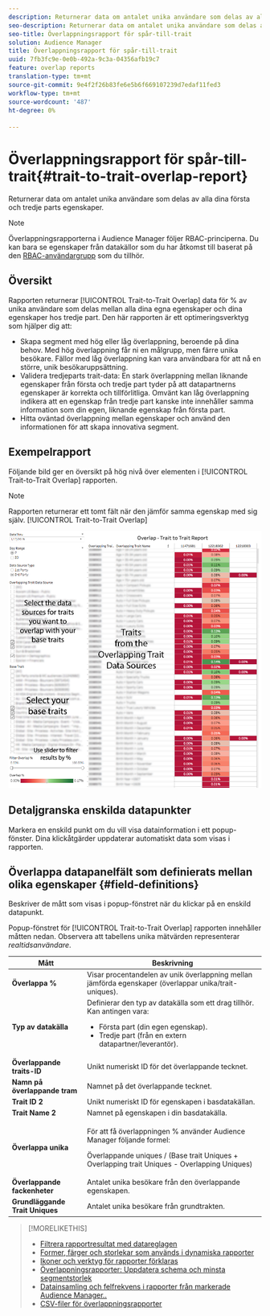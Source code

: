 ```yaml
---
description: Returnerar data om antalet unika användare som delas av alla dina första och tredje parts egenskaper.
seo-description: Returnerar data om antalet unika användare som delas av alla dina första och tredje parts egenskaper.
seo-title: Överlappningsrapport för spår-till-trait
solution: Audience Manager
title: Överlappningsrapport för spår-till-trait
uuid: 7fb3fc9e-0e0b-492a-9c3a-04356afb19c7
feature: overlap reports
translation-type: tm+mt
source-git-commit: 9e4f2f26b83fe6e5b6f669107239d7edaf11fed3
workflow-type: tm+mt
source-wordcount: '487'
ht-degree: 0%

---
```



# Överlappningsrapport för spår-till-trait{#trait-to-trait-overlap-report}

Returnerar data om antalet unika användare som delas av alla dina första och tredje parts egenskaper.

>[!NOTE]
>
>Överlappningsrapporterna i Audience Manager följer RBAC-principerna. Du kan bara se egenskaper från datakällor som du har åtkomst till baserat på den [RBAC-användargrupp](/help/using/features/administration/administration-overview.md) som du tillhör.

<!-- 

c_overlap_reports.xml

 -->

## Översikt

Rapporten returnerar [!UICONTROL Trait-to-Trait Overlap] data för % av unika användare som delas mellan alla dina egna egenskaper och dina egenskaper hos tredje part. Den här rapporten är ett optimeringsverktyg som hjälper dig att:

* Skapa segment med hög eller låg överlappning, beroende på dina behov. Med hög överlappning får ni en målgrupp, men färre unika besökare. Fällor med låg överlappning kan vara användbara för att nå en större, unik besökaruppsättning.
* Validera tredjeparts trait-data: En stark överlappning mellan liknande egenskaper från första och tredje part tyder på att datapartnerns egenskaper är korrekta och tillförlitliga. Omvänt kan låg överlappning indikera att en egenskap från tredje part kanske inte innehåller samma information som din egen, liknande egenskap från första part.
* Hitta oväntad överlappning mellan egenskaper och använd den informationen för att skapa innovativa segment.

## Exempelrapport

Följande bild ger en översikt på hög nivå över elementen i [!UICONTROL Trait-to-Trait Overlap] rapporten.

>[!NOTE]
>
>Rapporten returnerar ett tomt fält när den jämför samma egenskap med sig själv. [!UICONTROL Trait-to-Trait Overlap]

![](assets/trait-to-trait-overlap.png)

## Detaljgranska enskilda datapunkter

Markera en enskild punkt om du vill visa datainformation i ett popup-fönster. Dina klickåtgärder uppdaterar automatiskt data som visas i rapporten.

## Överlappa datapanelfält som definierats mellan olika egenskaper {#field-definitions}

Beskriver de mått som visas i popup-fönstret när du klickar på en enskild datapunkt.

<!-- 

r_t2t_data_pop.xml

 -->

Popup-fönstret för [!UICONTROL Trait-to-Trait Overlap] rapporten innehåller måtten nedan. Observera att tabellens unika mätvärden representerar *realtidsanvändare*.

<table id="table_A2A0CFC47C1A404994B82E6630E711A2"> 
 <thead> 
  <tr> 
   <th colname="col1" class="entry"> Mått </th> 
   <th colname="col2" class="entry"> Beskrivning </th> 
  </tr>
 </thead>
 <tbody> 
  <tr> 
   <td colname="col1"><b><span class="wintitle"> Överlappa %</span></b> </td> 
   <td colname="col2"> Visar procentandelen av unik överlappning mellan jämförda egenskaper (överlappar unika/trait-uniques). </td> 
  </tr> 
  <tr> 
   <td colname="col1"><b><span class="wintitle"> Typ av datakälla</span></b> </td> 
   <td colname="col2">Definierar den typ av datakälla som ett drag tillhör. Kan antingen vara: 
    <ul id="ul_0477C04A33FD4F5D998B98984E6554D3"> 
     <li id="li_50FCA48EDB5843AB8FB6C34ED2C0067D">Första part (din egen egenskap). </li> 
     <li id="li_4F6148EDAEFE43FA8D505944E9FE3855">Tredje part (från en extern datapartner/leverantör). </li> 
    </ul> </td> 
  </tr> 
  <tr> 
   <td colname="col1"><b><span class="wintitle"> Överlappande traits-ID</span></b> </td> 
   <td colname="col2"> Unikt numeriskt ID för det överlappande tecknet. </td> 
  </tr> 
  <tr> 
   <td colname="col1"><b><span class="wintitle"> Namn på överlappande tram</span></b> </td> 
   <td colname="col2"> Namnet på det överlappande tecknet. </td> 
  </tr>
    <tr> 
   <td colname="col1"><b><span class="wintitle"> Trait ID 2</span></b> </td> 
   <td colname="col2"> Unikt numeriskt ID för egenskapen i basdatakällan. </td> 
  </tr> 
  <tr> 
   <td colname="col1"><b><span class="wintitle"> Trait Name 2</span></b> </td> 
   <td colname="col2"> Namnet på egenskapen i din basdatakälla. </td> 
  </tr> 
  <tr> 
   <td colname="col1"><b><span class="wintitle"> Överlappa unika</span></b> </td> 
   <td colname="col2"> <p>För att få överlappningen % använder Audience Manager följande formel:</p> <p>Överlappande uniques / (Base trait Uniques + Overlapping trait Uniques - Overlapping Uniques)</p> </td> 
  </tr> 
  <tr> 
   <td colname="col1"><b><span class="wintitle"> Överlappande fackenheter</span></b> </td> 
   <td colname="col2"> Antalet unika besökare från den överlappande egenskapen. </td> 
  </tr> 
    <tr> 
   <td colname="col1"><b><span class="wintitle"> Grundläggande Trait Uniques</span></b> </td> 
   <td colname="col2"> Antalet unika besökare från grundtrakten. </td> 
  </tr> 
 </tbody> 
</table>

>[!MORELIKETHIS]
>
>* [Filtrera rapportresultat med datareglagen](../../reporting/dynamic-reports/data-sliders.md)
>* [Former, färger och storlekar som används i dynamiska rapporter](../../reporting/dynamic-reports/interactive-report-technology.md#shapes-colors-sizes)
>* [Ikoner och verktyg för rapporter förklaras](../../reporting/dynamic-reports/interactive-report-technology.md#icons-tools-explained)
>* [Överlappningsrapporter: Uppdatera schema och minsta segmentstorlek](../../reporting/dynamic-reports/overlap-minimum-segment-size.md)
>* [Datainsamling och felfrekvens i rapporter från markerade Audience Manager..](../../reporting/report-sampling.md)
>* [CSV-filer för överlappningsrapporter](../../reporting/dynamic-reports/overlap-csv-files.md)